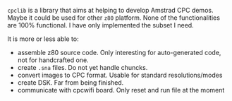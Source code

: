 `cpclib` is a library that aims at helping to develop Amstrad CPC demos.
Maybe it could be used for other `z80` platform.
None of the functionalities are 100% functional. I have only implemented the subset I need.

It is more or less able to:
 - assemble z80 source code. Only interesting for auto-generated code, not for handcrafted one.
 - create `.sna` files. Do not yet handle chuncks.
 - convert images to CPC format. Usable for standard resolutions/modes
 - create DSK. Far from being finished.
 - communicate with cpcwifi board. Only reset and run file at the moment
